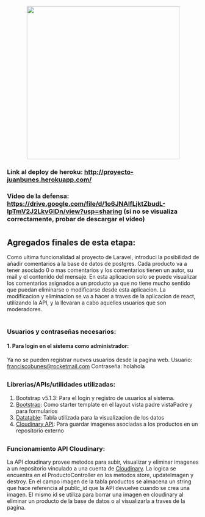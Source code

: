 <p align="center"><a href="https://laravel.com" target="_blank"><img src="https://raw.githubusercontent.com/laravel/art/master/logo-lockup/5%20SVG/2%20CMYK/1%20Full%20Color/laravel-logolockup-cmyk-red.svg" width="400"></a></p>


### Link al deploy de heroku: http://proyecto-juanbunes.herokuapp.com/
### Video de la defensa: https://drive.google.com/file/d/1o6JNAIfLjktZbudL-lpTmV2J2LkvGlDn/view?usp=sharing (si no se visualiza correctamente, probar de descargar el video)

#
## Agregados finales de esta etapa:
Como ultima funcionalidad al proyecto de Laravel, introduci la posibilidad de añadir comentarios a la base de datos de postgres. Cada producto va a tener asociado 0 o mas comentarios y los comentarios tienen un autor, su mail y el contenido del mensaje. En esta aplicacion solo se puede visualizar los comentarios asignados a un producto ya que no tiene mucho sentido que puedan eliminarse o modificarse desde esta aplicacion. La modificacion y eliminacion se va a hacer a traves de la aplicacion de react, utilizando la API, y la llevaran a cabo aquellos usuarios que son moderadores.

#
### Usuarios y contraseñas necesarios:
#### 1. Para login en el sistema como administrador: 
Ya no se pueden registrar nuevos usuarios desde la pagina web.
Usuario: franciscobunes@rocketmail.com
Contraseña: holahola

##
### Librerias/APIs/utilidades utilizadas:
1. Bootstrap v5.1.3: Para el login y registro de usuarios al sistema.
2. [Bootstrap](https://getbootstrap.com/docs/5.0/getting-started/introduction/): Como starter template en el layout vista padre vistaPadre y para formularios
3. [Datatable](https://datatables.net/examples/styling/bootstrap5.html): Tabla utilizada para la visualizacion de los datos
4. [Cloudinary API](https://cloudinary.com/documentation/image_upload_api_reference): Para guardar imagenes asociadas a los productos en un repositorio externo

##
### Funcionamiento API Cloudinary:
La API cloudinary provee metodos para subir, visualizar y eliminar imagenes a un repositorio vinculado a una cuenta de [Cloudinary](https://cloudinary.com/). La logica se encuentra en el ProductoController en los metodos store, updateImagen y destroy. En el campo imagen de la tabla productos se almacena un string que hace referencia al public_id que la API devuelve cuando se crea una imagen. El mismo id se utiliza para borrar una imagen en cloudinary al eliminar un producto de la base de datos o al visualizarla a traves de la pagina.

